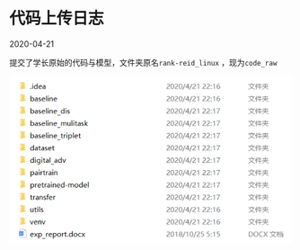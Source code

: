 # 代码上传日志

2020-04-21

提交了学长原始的代码与模型，文件夹原名`rank-reid_linux`  ，现为`code_raw` 

![image-20200421222306369](README/image-20200421222306369.png)